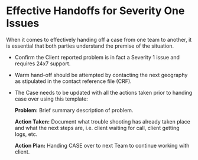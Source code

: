 # Effective Handoffs for Severity One Issues

When it comes to effectively handing off a case from one team to another, it is essential that both parties understand the premise of the situation.

* Confirm the Client reported problem is in fact a Severity 1 issue and requires 24x7 support.
* Warm hand-off should be attempted by contacting the next geography as stipulated in the contact reference file (CRF).  
* The Case needs to be updated with all the actions taken prior to handing case over using this template:

    **Problem:** Brief summary description of problem.
    
    **Action Taken:** Document what trouble shooting has already taken place and what the next steps are, i.e. client waiting for call, client getting logs, etc.
    
    **Action Plan:** Handing CASE over to next Team to continue working with client.


